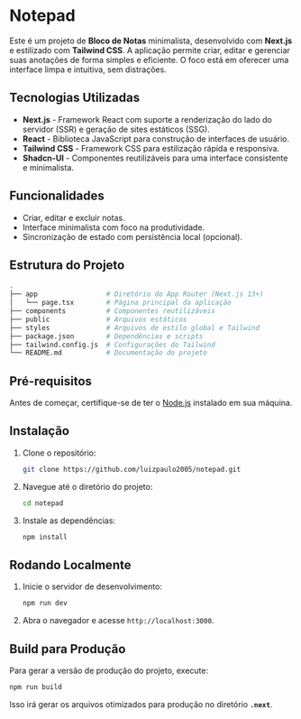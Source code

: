 
# Notepad

Este é um projeto de **Bloco de Notas** minimalista, desenvolvido com **Next.js** e estilizado com **Tailwind CSS**. A aplicação permite criar, editar e gerenciar suas anotações de forma simples e eficiente. O foco está em oferecer uma interface limpa e intuitiva, sem distrações.

## Tecnologias Utilizadas

- **Next.js** - Framework React com suporte a renderização do lado do servidor (SSR) e geração de sites estáticos (SSG).
- **React** - Biblioteca JavaScript para construção de interfaces de usuário.
- **Tailwind CSS** - Framework CSS para estilização rápida e responsiva.
- **Shadcn-UI** - Componentes reutilizáveis para uma interface consistente e minimalista.
  
## Funcionalidades

- Criar, editar e excluir notas.
- Interface minimalista com foco na produtividade.
- Sincronização de estado com persistência local (opcional).

## Estrutura do Projeto

```bash
.
├── app                 # Diretório do App Router (Next.js 13+)
│   └── page.tsx        # Página principal da aplicação
├── components          # Componentes reutilizáveis
├── public              # Arquivos estáticos
├── styles              # Arquivos de estilo global e Tailwind
├── package.json        # Dependências e scripts
├── tailwind.config.js  # Configurações do Tailwind
└── README.md           # Documentação do projeto
```

## Pré-requisitos

Antes de começar, certifique-se de ter o [Node.js](https://nodejs.org/) instalado em sua máquina.

## Instalação

1. Clone o repositório:

   ```bash
   git clone https://github.com/luizpaulo2005/notepad.git
   ```

2. Navegue até o diretório do projeto:

   ```bash
   cd notepad
   ```

3. Instale as dependências:

   ```bash
   npm install
   ```

## Rodando Localmente

1. Inicie o servidor de desenvolvimento:

   ```bash
   npm run dev
   ```

2. Abra o navegador e acesse `http://localhost:3000`.

## Build para Produção

Para gerar a versão de produção do projeto, execute:

```bash
npm run build
```

Isso irá gerar os arquivos otimizados para produção no diretório **`.next`**.
